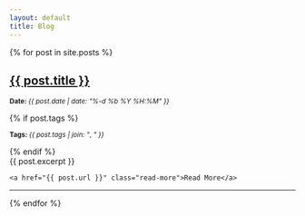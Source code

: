 ```yaml
---
layout: default
title: Blog
---
```


<div class="posts">
  {% for post in site.posts %}
  <article class="post">
    <h1><a href="{{ post.url }}">{{ post.title }}</a></h1>
    <div class="post-metadata">
    <p><small><b>Date: </b><em>{{ post.date | date: "%-d %b %Y %H:%M" }}</em></small></p>
    {% if post.tags %}
    <p><small><b>Tags: </b><em>{{ post.tags | join: "</em>, <em>" }}</em></small></p>
    {% endif %}
    </div>
    <div class="entry">
      {{ post.excerpt }}
    </div>

    <a href="{{ post.url }}" class="read-more">Read More</a>
  </article>
  <hr/>
  {% endfor %}
</div>
